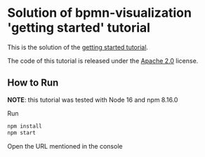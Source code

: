 # Solution of bpmn-visualization 'getting started' tutorial

This is the solution of the [getting started tutorial](https://github.com/process-analytics/bpmn-visualization-tutorial-getting-started#readme).

The code of this tutorial is released under the [Apache 2.0](LICENSE) license.

## How to Run

**NOTE**: this tutorial was tested with Node 16 and npm 8.16.0

Run
```bash
npm install
npm start
```

Open the URL mentioned in the console

